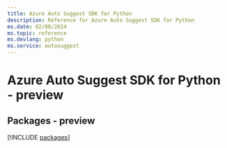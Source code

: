 ```yaml
---
title: Azure Auto Suggest SDK for Python
description: Reference for Azure Auto Suggest SDK for Python
ms.date: 02/08/2024
ms.topic: reference
ms.devlang: python
ms.service: autosuggest
---
```

# Azure Auto Suggest SDK for Python - preview
## Packages - preview
[!INCLUDE [packages](auto-suggest-index.md)]